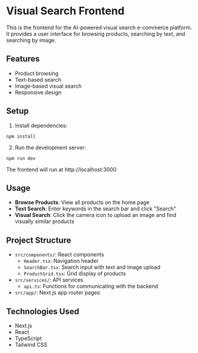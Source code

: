 # Visual Search Frontend

This is the frontend for the AI-powered visual search e-commerce platform. It provides a user interface for browsing products, searching by text, and searching by image.

## Features

- Product browsing
- Text-based search
- Image-based visual search
- Responsive design

## Setup

1. Install dependencies:
```
npm install
```

2. Run the development server:
```
npm run dev
```

The frontend will run at http://localhost:3000

## Usage

- **Browse Products**: View all products on the home page
- **Text Search**: Enter keywords in the search bar and click "Search"
- **Visual Search**: Click the camera icon to upload an image and find visually similar products

## Project Structure

- `src/components/`: React components
  - `Header.tsx`: Navigation header
  - `SearchBar.tsx`: Search input with text and image upload
  - `ProductGrid.tsx`: Grid display of products
- `src/services/`: API services
  - `api.ts`: Functions for communicating with the backend
- `src/app/`: Next.js app router pages

## Technologies Used

- Next.js
- React
- TypeScript
- Tailwind CSS
